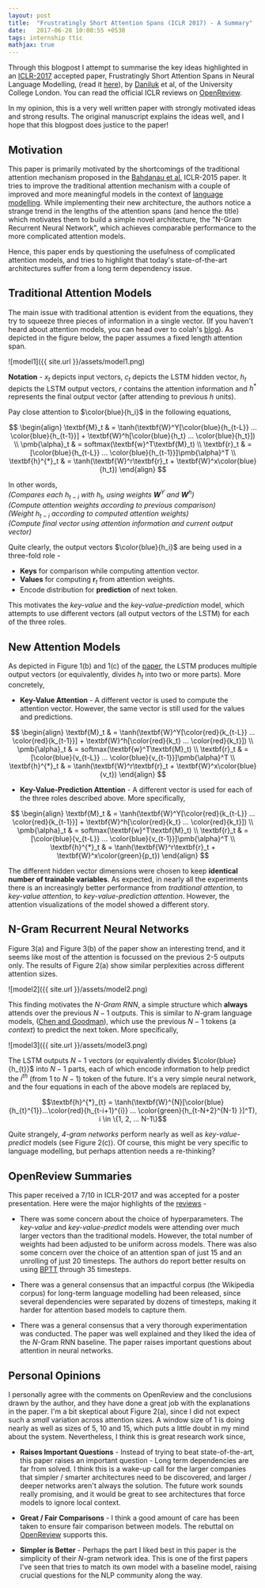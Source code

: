 ```yaml
---
layout: post
title:  "Frustratingly Short Attention Spans (ICLR 2017) - A Summary"
date:   2017-06-28 10:00:55 +0530
tags: internship ttic
mathjax: true
---
```


Through this blogpost I attempt to summarise the key ideas highlighted in an [ICLR-2017](http://www.iclr.cc/doku.php?id=ICLR2017:main&redirect=1) accepted paper, Frustratingly Short Attention Spans in Neural Language Modelling, (read it [here](https://arxiv.org/abs/1702.04521)), by [Daniluk](https://www.linkedin.com/in/michaldaniluk91/?ppe=1) et al, of the University College London. You can read the official ICLR reviews on [OpenReview](https://openreview.net/forum?id=ByIAPUcee).

In my opinion, this is a very well written paper with strongly motivated ideas and strong results. The original manuscript explains the ideas well, and I hope that this blogpost does justice to the paper!

## Motivation

This paper is primarily motivated by the shortcomings of the traditional attention mechanism proposed in the [Bahdanau et al.](https://arxiv.org/pdf/1409.0473.pdf) ICLR-2015 paper. It tries to improve the traditional attention mechanism with a couple of improved and more meaningful models in the context of [language modelling](https://en.wikipedia.org/wiki/Language_model).
While implementing their new architecture, the authors notice a strange trend in the lengths of the attention spans (and hence the title) which motivates them to build a simple novel architecture, the "N-Gram Recurrent Neural Network", which achieves comparable performance to the more complicated attention models.

Hence, this paper ends by questioning the usefulness of complicated attention models, and tries to highlight that today's state-of-the-art architectures suffer from a long term dependency issue.

## Traditional Attention Models

The main issue with traditional attention is evident from the equations, they try to squeeze three pieces of information in a single vector. (If you haven't heard about attention models, you can head over to colah's [blog](http://distill.pub/2016/augmented-rnns/)). As depicted in the figure below, the paper assumes a fixed length attention span.

![model1]({{ site.url }}/assets/model1.png)

**Notation** - $x_t$ depicts input vectors, $c_t$ depicts the LSTM hidden vector, $h_t$ depicts the LSTM output vectors, $r$ contains the attention information and $h^*$ represents the final output vector (after attending to previous $h$ units).

Pay close attention to $\color{blue}{h_i}$ in the following equations,

$$ \begin{align} \textbf{M}_t & = \tanh(\textbf{W}^Y[\color{blue}{h_{t-L}} ... \color{blue}{h_{t-1}}] + \textbf{W}^h[\color{blue}{h_t} ... \color{blue}{h_t}]) \\ \pmb{\alpha}_t & = softmax(\textbf{w}^T\textbf{M}_t) \\ \textbf{r}_t & = [\color{blue}{h_{t-L}} ... \color{blue}{h_{t-1}}]\pmb{\alpha}^T \\ \textbf{h}^{*}_t & = \tanh(\textbf{W}^r\textbf{r}_t + \textbf{W}^x\color{blue}{h_t}) \end{align} $$

In other words,  
*(Compares each $h_{t-i}$ with $h_t$, using weights $\textbf{W}^{Y}$ and $\textbf{W}^h$)*  
*(Compute attention weights according to previous comparison)*  
*(Weight $h_{t-i}$ according to computed attention weights)*  
*(Compute final vector using attention information and current output vector)*

Quite clearly, the output vectors $\color{blue}{h_i}$ are being used in a three-fold role -  
* **Keys** for comparison while computing attention vector.  
* **Values** for computing $\textbf{r}_t$ from attention weights.  
* Encode distribution for **prediction** of next token.

This motivates the *key-value* and the *key-value-prediction* model, which attempts to use different vectors (all output vectors of the LSTM) for each of the three roles.

## New Attention Models

As depicted in Figure 1(b) and 1(c) of the [paper](https://arxiv.org/abs/1702.04521), the LSTM produces multiple output vectors (or equivalently, divides $h_t$ into two or more parts). More concretely,

* **Key-Value Attention** - A different vector is used to compute the attention vector. However, the same vector is still used for the values and predictions.

$$ \begin{align} \textbf{M}_t & = \tanh(\textbf{W}^Y[\color{red}{k_{t-L}} ... \color{red}{k_{t-1}}] + \textbf{W}^h[\color{red}{k_t} ... \color{red}{k_t}]) \\ \pmb{\alpha}_t & = softmax(\textbf{w}^T\textbf{M}_t) \\ \textbf{r}_t & = [\color{blue}{v_{t-L}} ... \color{blue}{v_{t-1}}]\pmb{\alpha}^T \\ \textbf{h}^{*}_t & = \tanh(\textbf{W}^r\textbf{r}_t + \textbf{W}^x\color{blue}{v_t}) \end{align} $$

* **Key-Value-Prediction Attention** - A different vector is used for each of the three roles described above. More specifically,

$$ \begin{align} \textbf{M}_t & = \tanh(\textbf{W}^Y[\color{red}{k_{t-L}} ... \color{red}{k_{t-1}}] + \textbf{W}^h[\color{red}{k_t} ... \color{red}{k_t}]) \\ \pmb{\alpha}_t & = softmax(\textbf{w}^T\textbf{M}_t) \\ \textbf{r}_t & = [\color{blue}{v_{t-L}} ... \color{blue}{v_{t-1}}]\pmb{\alpha}^T \\ \textbf{h}^{*}_t & = \tanh(\textbf{W}^r\textbf{r}_t + \textbf{W}^x\color{green}{p_t}) \end{align} $$

The different hidden vector dimensions were chosen to keep **identical number of trainable variables**.  As expected, in nearly all the experiments there is an increasingly better performance from *traditional attention*, to *key-value attention*, to *key-value-prediction attention*. However, the attention visualizations of the model showed a different story.

## N-Gram Recurrent Neural Networks

Figure 3(a) and Figure 3(b) of the paper show an interesting trend, and it seems like most of the attention is focussed on the previous 2-5 outputs only. The results of Figure 2(a) show similar perplexities across different attention sizes.

![model2]({{ site.url }}/assets/model2.png)

This finding motivates the *$N$-Gram RNN*, a simple structure which **always** attends over the previous $N-1$ outputs. This is similar to $N$-gram language models, ([Chen and Goodman](https://dash.harvard.edu/bitstream/handle/1/25104739/tr-10-98.pdf?sequence=1)), which use the previous $N-1$ tokens (a *context*) to predict the next token. More specifically,

![model3]({{ site.url }}/assets/model3.png)

The LSTM outputs $N-1$ vectors (or equivalently divides $\color{blue}{h_{t}}$ into $N-1$ parts, each of which encode information to help predict the $i^{th}$ (from $1$ to $N-1$) token of the future. It's a very simple neural network, and the four equations in each of the above models are replaced by,

$$\textbf{h}^{*}_{t} = \tanh(\textbf{W}^{N}[\color{blue}{h_{t}^{1}}...\color{red}{h_{t-i+1}^{i}} ... \color{green}{h_{t-N+2}^{N-1} }]^T), i \in \{1, 2, ... N-1\}$$

Quite strangely, *4-gram networks* perform nearly as well as *key-value-predict* models (see Figure 2(c)). Of course, this might be very specific to language modelling, but perhaps attention needs a re-thinking?

## OpenReview Summaries
This paper received a 7/10 in ICLR-2017 and was accepted for a poster presentation. Here were the major highlights of the [reviews](https://openreview.net/forum?id=ByIAPUcee) -

* There was some concern about the choice of hyperparameters. The *key-value* and *key-value-predict* models were attending over much larger vectors than the traditional models. However, the total number of weights had been adjusted to be uniform across models. There was also some concern over the choice of an attention span of just 15 and an unrolling of just 20 timesteps. The authors do report better results on using [BPTT](https://en.wikipedia.org/wiki/Backpropagation_through_time) through 35 timesteps.

* There was a general consensus that an impactful corpus (the Wikipedia corpus) for long-term language modelling had been released, since several dependencies were separated by dozens of timesteps, making it harder for attention based models to capture them.

* There was a general consensus that a very thorough experimentation was conducted. The paper was well explained and they liked the idea of the $N$-Gram RNN baseline. The paper raises important questions about attention in neural networks.

## Personal Opinions
I personally agree with the comments on OpenReview and the conclusions drawn by the author, and they have done a great job with the explanations in the paper. I'm a bit skeptical about Figure 2(a), since I did not expect such a *small* variation across attention sizes. A window size of 1 is doing nearly as well as sizes of 5, 10 and 15, which puts a little doubt in my mind about the system. Nevertheless, I think this is great research work since,

* **Raises Important Questions** - Instead of trying to beat state-of-the-art, this paper raises an important question - Long term dependencies are far from solved. I think this is a wake-up call for the larger companies that simpler / smarter architectures need to be discovered, and larger / deeper networks aren't always the solution. The future work sounds really promising, and it would be great to see architectures that force models to ignore local context.

* **Great / Fair Comparisons** - I think a good amount of care has been taken to ensure fair comparison between models. The rebuttal on [OpenReview](https://openreview.net/forum?id=ByIAPUcee) supports this.

* **Simpler is Better** - Perhaps the part I liked best in this paper is the simplicity of their $N$-gram network idea. This is one of the first papers I've seen that tries to match its own model with a baseline model, raising crucial questions for the NLP community along the way.

